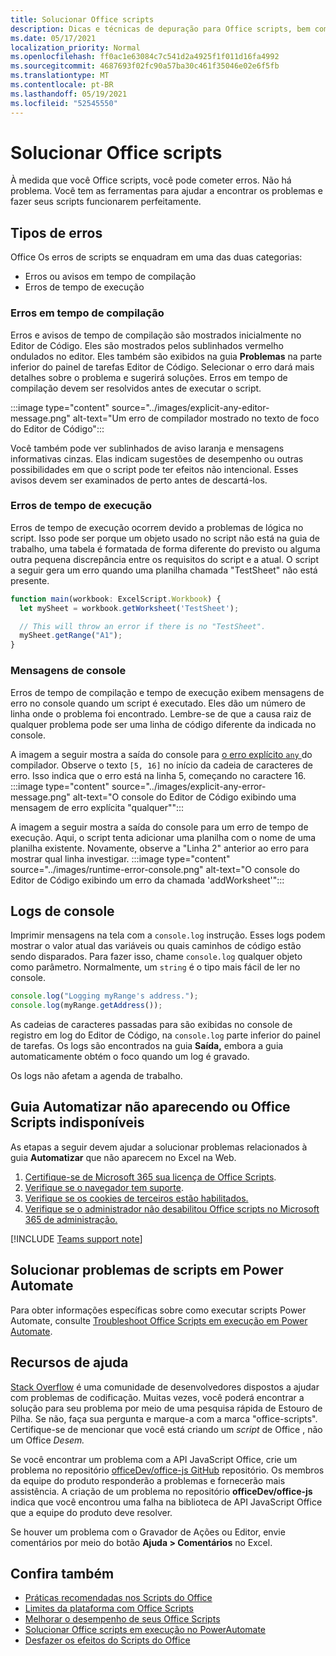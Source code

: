 ```yaml
---
title: Solucionar Office scripts
description: Dicas e técnicas de depuração para Office scripts, bem como recursos de ajuda.
ms.date: 05/17/2021
localization_priority: Normal
ms.openlocfilehash: ff0ac1e63084c7c541d2a4925f1f011d16fa4992
ms.sourcegitcommit: 4687693f02fc90a57ba30c461f35046e02e6f5fb
ms.translationtype: MT
ms.contentlocale: pt-BR
ms.lasthandoff: 05/19/2021
ms.locfileid: "52545550"
---
```

# <a name="troubleshoot-office-scripts"></a>Solucionar Office scripts

À medida que você Office scripts, você pode cometer erros. Não há problema. Você tem as ferramentas para ajudar a encontrar os problemas e fazer seus scripts funcionarem perfeitamente.

## <a name="types-of-errors"></a>Tipos de erros

Office Os erros de scripts se enquadram em uma das duas categorias:

* Erros ou avisos em tempo de compilação
* Erros de tempo de execução

### <a name="compile-time-errors"></a>Erros em tempo de compilação

Erros e avisos de tempo de compilação são mostrados inicialmente no Editor de Código. Eles são mostrados pelos sublinhados vermelho ondulados no editor. Eles também são exibidos na guia **Problemas** na parte inferior do painel de tarefas Editor de Código. Selecionar o erro dará mais detalhes sobre o problema e sugerirá soluções. Erros em tempo de compilação devem ser resolvidos antes de executar o script.

:::image type="content" source="../images/explicit-any-editor-message.png" alt-text="Um erro de compilador mostrado no texto de foco do Editor de Código":::

Você também pode ver sublinhados de aviso laranja e mensagens informativas cinzas. Elas indicam sugestões de desempenho ou outras possibilidades em que o script pode ter efeitos não intencional. Esses avisos devem ser examinados de perto antes de descartá-los.

### <a name="runtime-errors"></a>Erros de tempo de execução

Erros de tempo de execução ocorrem devido a problemas de lógica no script. Isso pode ser porque um objeto usado no script não está na guia de trabalho, uma tabela é formatada de forma diferente do previsto ou alguma outra pequena discrepância entre os requisitos do script e a atual. O script a seguir gera um erro quando uma planilha chamada "TestSheet" não está presente.

```TypeScript
function main(workbook: ExcelScript.Workbook) {
  let mySheet = workbook.getWorksheet('TestSheet');

  // This will throw an error if there is no "TestSheet".
  mySheet.getRange("A1");
}
```

### <a name="console-messages"></a>Mensagens de console

Erros de tempo de compilação e tempo de execução exibem mensagens de erro no console quando um script é executado. Eles dão um número de linha onde o problema foi encontrado. Lembre-se de que a causa raiz de qualquer problema pode ser uma linha de código diferente da indicada no console.

A imagem a seguir mostra a saída do console para [o erro explícito `any` ](../develop/typescript-restrictions.md) do compilador. Observe o texto `[5, 16]` no início da cadeia de caracteres de erro. Isso indica que o erro está na linha 5, começando no caractere 16.
:::image type="content" source="../images/explicit-any-error-message.png" alt-text="O console do Editor de Código exibindo uma mensagem de erro explícita &quot;qualquer&quot;":::

A imagem a seguir mostra a saída do console para um erro de tempo de execução. Aqui, o script tenta adicionar uma planilha com o nome de uma planilha existente. Novamente, observe a "Linha 2" anterior ao erro para mostrar qual linha investigar.
:::image type="content" source="../images/runtime-error-console.png" alt-text="O console do Editor de Código exibindo um erro da chamada 'addWorksheet'":::

## <a name="console-logs"></a>Logs de console

Imprimir mensagens na tela com a `console.log` instrução. Esses logs podem mostrar o valor atual das variáveis ou quais caminhos de código estão sendo disparados. Para fazer isso, chame `console.log` qualquer objeto como parâmetro. Normalmente, um `string` é o tipo mais fácil de ler no console.

```TypeScript
console.log("Logging myRange's address.");
console.log(myRange.getAddress());
```

As cadeias de caracteres passadas para são exibidas no console de registro em log do Editor de Código, na `console.log` parte inferior do painel de tarefas. Os logs são encontrados na guia **Saída,** embora a guia automaticamente obtém o foco quando um log é gravado.

Os logs não afetam a agenda de trabalho.

## <a name="automate-tab-not-appearing-or-office-scripts-unavailable"></a>Guia Automatizar não aparecendo ou Office Scripts indisponíveis

As etapas a seguir devem ajudar a solucionar problemas relacionados à guia **Automatizar** que não aparecem no Excel na Web.

1. [Certifique-se de Microsoft 365 sua licença de Office Scripts](../overview/excel.md#requirements).
1. [Verifique se o navegador tem suporte](platform-limits.md#browser-support).
1. [Verifique se os cookies de terceiros estão habilitados.](platform-limits.md#third-party-cookies)
1. [Verifique se o administrador não desabilitou Office scripts no Microsoft 365 de administração.](/microsoft-365/admin/manage/manage-office-scripts-settings)

[!INCLUDE [Teams support note](../includes/teams-support-note.md)]

## <a name="troubleshoot-scripts-in-power-automate"></a>Solucionar problemas de scripts em Power Automate

Para obter informações específicas sobre como executar scripts Power Automate, consulte [Troubleshoot Office Scripts em execução em Power Automate](power-automate-troubleshooting.md).

## <a name="help-resources"></a>Recursos de ajuda

[Stack Overflow](https://stackoverflow.com/questions/tagged/office-scripts) é uma comunidade de desenvolvedores dispostos a ajudar com problemas de codificação. Muitas vezes, você poderá encontrar a solução para seu problema por meio de uma pesquisa rápida de Estouro de Pilha. Se não, faça sua pergunta e marque-a com a marca "office-scripts". Certifique-se de mencionar que você está criando um *script* de Office , não um Office *Desem.*

Se você encontrar um problema com a API JavaScript Office, crie um problema no repositório [officeDev/office-js GitHub](https://github.com/OfficeDev/office-js) repositório. Os membros da equipe do produto responderão a problemas e fornecerão mais assistência. A criação de um problema no repositório **officeDev/office-js** indica que você encontrou uma falha na biblioteca de API JavaScript Office que a equipe do produto deve resolver.

Se houver um problema com o Gravador de Ações ou Editor, envie comentários por meio do botão **Ajuda > Comentários** no Excel.

## <a name="see-also"></a>Confira também

- [Práticas recomendadas nos Scripts do Office ](../develop/best-practices.md)
- [Limites da plataforma com Office Scripts](platform-limits.md)
- [Melhorar o desempenho de seus Office Scripts](../develop/web-client-performance.md)
- [Solucionar Office scripts em execução no PowerAutomate](power-automate-troubleshooting.md)
- [Desfazer os efeitos do Scripts do Office](undo.md)
